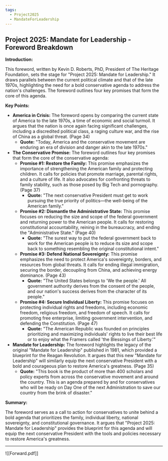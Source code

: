 ```yaml
---
tags:
  - Project2025
  - MandateForLeadership
---
```

## Project 2025: Mandate for Leadership - Foreword Breakdown

**Introduction:**

This foreword, written by Kevin D. Roberts, PhD, President of The Heritage Foundation, sets the stage for "Project 2025: Mandate for Leadership." It draws parallels between the current political climate and that of the late 1970s, highlighting the need for a bold conservative agenda to address the nation's challenges. The foreword outlines four key promises that form the core of this agenda.

**Key Points:**

- **America in Crisis:** The foreword opens by comparing the current state of America to the late 1970s, a time of economic and social turmoil. It argues that the nation is once again facing significant challenges, including a discredited political class, a raging culture war, and the rise of China as a global threat. (Page 34)
    - **Quote:** "Today, America and the conservative movement are enduring an era of division and danger akin to the late 1970s."
- **The Conservative Promise:** The foreword outlines four key promises that form the core of the conservative agenda:
    - **Promise #1: Restore the Family:**  This promise emphasizes the importance of strengthening the American family and protecting children. It calls for policies that promote marriage, parental rights, and a culture of life. It also advocates for confronting threats to family stability, such as those posed by Big Tech and pornography. (Page 37)
        - **Quote:** "The next conservative President must get to work pursuing the true priority of politics—the well-being of the American family."
    - **Promise #2: Dismantle the Administrative State:** This promise focuses on reducing the size and scope of the federal government and returning power to the American people. It calls for restoring constitutional accountability, reining in the bureaucracy, and ending the "Administrative State." (Page 40)
        - **Quote:** "The surest way to put the federal government back to work for the American people is to reduce its size and scope back to something resembling the original constitutional intent."
    - **Promise #3: Defend National Sovereignty:** This promise emphasizes the need to protect America's sovereignty, borders, and resources from global threats. It calls for ending illegal immigration, securing the border, decoupling from China, and achieving energy dominance. (Page 43)
        - **Quote:** "The United States belongs to 'We the people.' All government authority derives from the consent of the people, and our nation's success derives from the character of its people."
    - **Promise #4: Secure Individual Liberty:** This promise focuses on protecting individual rights and freedoms, including economic freedom, religious freedom, and freedom of speech. It calls for promoting free enterprise, limiting government intervention, and defending the Constitution. (Page 47)
        - **Quote:** "The American Republic was founded on principles prioritizing and maximizing individuals' rights to live their best life or to enjoy what the Framers called 'the Blessings of Liberty.'"
- **Mandate for Leadership:** The foreword highlights the legacy of the original "Mandate for Leadership" published in 1981, which provided a blueprint for the Reagan Revolution. It argues that this new "Mandate for Leadership" will similarly equip the next conservative President with a bold and courageous plan to restore America's greatness. (Page 35)
    - **Quote:** "This book is the product of more than 400 scholars and policy experts from across the conservative movement and around the country. This is an agenda prepared by and for conservatives who will be ready on Day One of the next Administration to save our country from the brink of disaster."

**Summary:**

The foreword serves as a call to action for conservatives to unite behind a bold agenda that prioritizes the family, individual liberty, national sovereignty, and constitutional governance. It argues that "Project 2025: Mandate for Leadership" provides the blueprint for this agenda and will equip the next conservative President with the tools and policies necessary to restore America's greatness. 

----

![[Forward.pdf]]